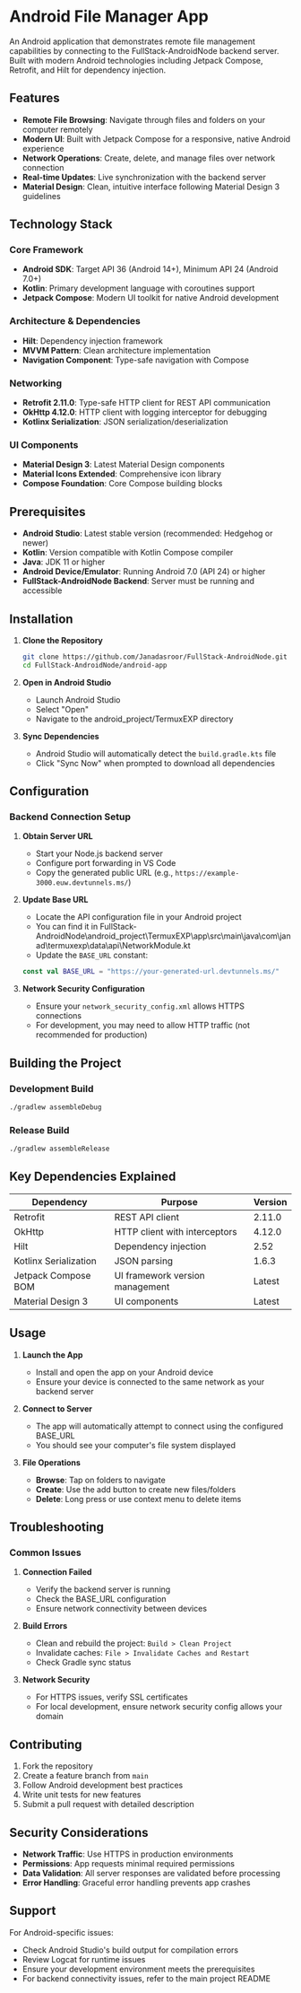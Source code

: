 # Android File Manager App

An Android application that demonstrates remote file management capabilities by connecting to the FullStack-AndroidNode backend server. Built with modern Android technologies including Jetpack Compose, Retrofit, and Hilt for dependency injection.

## Features

- **Remote File Browsing**: Navigate through files and folders on your computer remotely
- **Modern UI**: Built with Jetpack Compose for a responsive, native Android experience
- **Network Operations**: Create, delete, and manage files over network connection
- **Real-time Updates**: Live synchronization with the backend server
- **Material Design**: Clean, intuitive interface following Material Design 3 guidelines

## Technology Stack

### Core Framework
- **Android SDK**: Target API 36 (Android 14+), Minimum API 24 (Android 7.0+)
- **Kotlin**: Primary development language with coroutines support
- **Jetpack Compose**: Modern UI toolkit for native Android development

### Architecture & Dependencies
- **Hilt**: Dependency injection framework
- **MVVM Pattern**: Clean architecture implementation
- **Navigation Component**: Type-safe navigation with Compose

### Networking
- **Retrofit 2.11.0**: Type-safe HTTP client for REST API communication
- **OkHttp 4.12.0**: HTTP client with logging interceptor for debugging
- **Kotlinx Serialization**: JSON serialization/deserialization

### UI Components
- **Material Design 3**: Latest Material Design components
- **Material Icons Extended**: Comprehensive icon library
- **Compose Foundation**: Core Compose building blocks

## Prerequisites

- **Android Studio**: Latest stable version (recommended: Hedgehog or newer)
- **Kotlin**: Version compatible with Kotlin Compose compiler
- **Java**: JDK 11 or higher
- **Android Device/Emulator**: Running Android 7.0 (API 24) or higher
- **FullStack-AndroidNode Backend**: Server must be running and accessible

## Installation

1. **Clone the Repository**
   ```bash
   git clone https://github.com/Janadasroor/FullStack-AndroidNode.git
   cd FullStack-AndroidNode/android-app
   ```

2. **Open in Android Studio**
   - Launch Android Studio
   - Select "Open"
   - Navigate to the android_project/TermuxEXP directory

3. **Sync Dependencies**
   - Android Studio will automatically detect the `build.gradle.kts` file
   - Click "Sync Now" when prompted to download all dependencies

## Configuration

### Backend Connection Setup

1. **Obtain Server URL**
   - Start your Node.js backend server
   - Configure port forwarding in VS Code
   - Copy the generated public URL (e.g., `https://example-3000.euw.devtunnels.ms/`)

2. **Update Base URL**
   - Locate the API configuration file in your Android project
   - You can find it in FullStack-AndroidNode\android_project\TermuxEXP\app\src\main\java\com\janad\termuxexp\data\api\NetworkModule.kt
   - Update the `BASE_URL` constant:
   ```kotlin
   const val BASE_URL = "https://your-generated-url.devtunnels.ms/"
   ```

3. **Network Security Configuration**
   - Ensure your `network_security_config.xml` allows HTTPS connections
   - For development, you may need to allow HTTP traffic (not recommended for production)

## Building the Project

### Development Build
```bash
./gradlew assembleDebug
```

### Release Build
```bash
./gradlew assembleRelease
```

## Key Dependencies Explained

| Dependency | Purpose | Version |
|------------|---------|---------|
| Retrofit | REST API client | 2.11.0 |
| OkHttp | HTTP client with interceptors | 4.12.0 |
| Hilt | Dependency injection | 2.52 |
| Kotlinx Serialization | JSON parsing | 1.6.3 |
| Jetpack Compose BOM | UI framework version management | Latest |
| Material Design 3 | UI components | Latest |

## Usage

1. **Launch the App**
   - Install and open the app on your Android device
   - Ensure your device is connected to the same network as your backend server

2. **Connect to Server**
   - The app will automatically attempt to connect using the configured BASE_URL
   - You should see your computer's file system displayed

3. **File Operations**
   - **Browse**: Tap on folders to navigate
   - **Create**: Use the add button to create new files/folders
   - **Delete**: Long press or use context menu to delete items

## Troubleshooting

### Common Issues

1. **Connection Failed**
   - Verify the backend server is running
   - Check the BASE_URL configuration
   - Ensure network connectivity between devices

2. **Build Errors**
   - Clean and rebuild the project: `Build > Clean Project`
   - Invalidate caches: `File > Invalidate Caches and Restart`
   - Check Gradle sync status

3. **Network Security**
   - For HTTPS issues, verify SSL certificates
   - For local development, ensure network security config allows your domain


## Contributing

1. Fork the repository
2. Create a feature branch from `main`
3. Follow Android development best practices
4. Write unit tests for new features
5. Submit a pull request with detailed description

## Security Considerations

- **Network Traffic**: Use HTTPS in production environments
- **Permissions**: App requests minimal required permissions
- **Data Validation**: All server responses are validated before processing
- **Error Handling**: Graceful error handling prevents app crashes


## Support

For Android-specific issues:
- Check Android Studio's build output for compilation errors
- Review Logcat for runtime issues
- Ensure your development environment meets the prerequisites
- For backend connectivity issues, refer to the main project README
